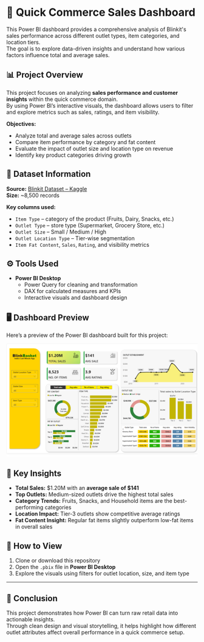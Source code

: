 # 🛒 Quick Commerce Sales Dashboard 

This Power BI dashboard provides a comprehensive analysis of Blinkit's sales performance across different outlet types, item categories, and location tiers.  
The goal is to explore data-driven insights and understand how various factors influence total and average sales.


## 📊 Project Overview

This project focuses on analyzing **sales performance and customer insights** within the quick commerce domain.  
By using Power BI’s interactive visuals, the dashboard allows users to filter and explore metrics such as sales, ratings, and item visibility.

**Objectives:**
- Analyze total and average sales across outlets  
- Compare item performance by category and fat content  
- Evaluate the impact of outlet size and location type on revenue  
- Identify key product categories driving growth  


## 🧩 Dataset Information

**Source:** [Blinkit Dataset – Kaggle](https://www.kaggle.com/datasets/mukeshgadri/blinkit-dataset)  
**Size:** ~8,500 records  

**Key columns used:**
- `Item Type` – category of the product (Fruits, Dairy, Snacks, etc.)  
- `Outlet Type` – store type (Supermarket, Grocery Store, etc.)  
- `Outlet Size` – Small / Medium / High  
- `Outlet Location Type` – Tier-wise segmentation  
- `Item Fat Content`, `Sales`, `Rating`, and visibility metrics  


## ⚙️ Tools Used

- **Power BI Desktop**  
  - Power Query for cleaning and transformation  
  - DAX for calculated measures and KPIs  
  - Interactive visuals and dashboard design
 

## 🖥️ Dashboard Preview

Here’s a preview of the Power BI dashboard built for this project:

![Quick Commerce Dashboard](https://github.com/Puneeth-mail/quick-commerce-/blob/main/dashboard%20screenshot.png?raw=true)


## 🧠 Key Insights

- **Total Sales:** $1.20M with an **average sale of $141**  
- **Top Outlets:** Medium-sized outlets drive the highest total sales  
- **Category Trends:** Fruits, Snacks, and Household items are the best-performing categories  
- **Location Impact:** Tier-3 outlets show competitive average ratings  
- **Fat Content Insight:** Regular fat items slightly outperform low-fat items in overall sales  



## 🚀 How to View

1. Clone or download this repository  
2. Open the `.pbix` file in **Power BI Desktop**  
3. Explore the visuals using filters for outlet location, size, and item type  

---

## 📘 Conclusion

This project demonstrates how Power BI can turn raw retail data into actionable insights.  
Through clean design and visual storytelling, it helps highlight how different outlet attributes affect overall performance in a quick commerce setup.

